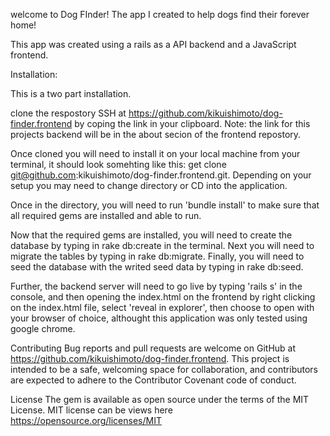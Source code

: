 welcome to Dog FInder! The app I created to help dogs find their forever home!

This app was created using a rails as a API backend and a JavaScript frontend.

Installation:

This is a two part installation.

clone the respostory SSH at https://github.com/kikuishimoto/dog-finder.frontend by coping the link in your clipboard. Note: the link for this projects backend will be in the about secion of the frontend repostory.

Once cloned you will need to install it on your local machine from your terminal, it should look somehting like this: get clone git@github.com:kikuishimoto/dog-finder.frontend.git. Depending on your setup you may need to change directory or CD into the application.

Once in the directory, you will need to run 'bundle install' to make sure that all required gems are installed and able to run.

Now that the required gems are installed, you will need to create the database by typing in rake db:create in the terminal. Next you will need to migrate the tables by typing in rake db:migrate. Finally, you will need to seed the database with the writed seed data by typing in rake db:seed.

Further, the backend server will need to go live by typing 'rails s' in the console, and then opening the index.html on the frontend by right clicking on the index.html file, select 'reveal in explorer', then choose to open with your browser of choice, althought this application was only tested using google chrome.

Contributing Bug reports and pull requests are welcome on GitHub at https://github.com/kikuishimoto/dog-finder.frontend. This project is intended to be a safe, welcoming space for collaboration, and contributors are expected to adhere to the Contributor Covenant code of conduct.

License The gem is available as open source under the terms of the MIT License. MIT license can be views here https://opensource.org/licenses/MIT
